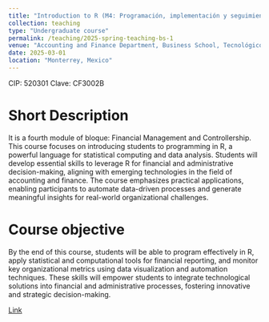 ```yaml
---
title: "Introduction to R (M4: Programación, implementación y seguimiento de tecnologías emergentes)"
collection: teaching
type: "Undergraduate course"
permalink: /teaching/2025-spring-teaching-bs-1
venue: "Accounting and Finance Department, Business School, Tecnológico de Monterrey"
date: 2025-03-01
location: "Monterrey, Mexico"
---
```


CIP: 520301
Clave: CF3002B

# Short Description

It is a fourth module of bloque: Financial Management and Controllership. This course focuses on introducing students to programming in R, a powerful language for statistical computing and data analysis. Students will develop essential skills to leverage R for financial and administrative decision-making, aligning with emerging technologies in the field of accounting and finance. The course emphasizes practical applications, enabling participants to automate data-driven processes and generate meaningful insights for real-world organizational challenges.


# Course objective
By the end of this course, students will be able to program effectively in R, apply statistical and computational tools for financial reporting, and monitor key organizational metrics using data visualization and automation techniques. These skills will empower students to integrate technological solutions into financial and administrative processes, fostering innovative and strategic decision-making.

[Link](https://samp.itesm.mx/fd/Materias/VistaPreliminarMateria?clave=CF3002B&lang=ES)


